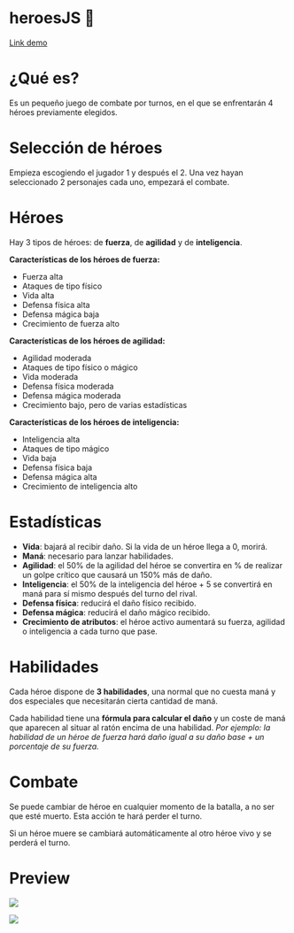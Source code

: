 # heroesJS 🚀
[Link demo](https://icaruk.github.io/heroesJS/)



# ¿Qué es?
Es un pequeño juego de combate por turnos, en el que se enfrentarán 4 héroes previamente elegidos.



# Selección de héroes
Empieza escogiendo el jugador 1 y después el 2.
Una vez hayan seleccionado 2 personajes cada uno, empezará el combate.



# Héroes
Hay 3 tipos de héroes: de **fuerza**, de **agilidad** y de **inteligencia**.

**Características de los héroes de fuerza:**

- Fuerza alta
- Ataques de tipo físico
- Vida alta
- Defensa física alta
- Defensa mágica baja
- Crecimiento de fuerza alto

**Características de los héroes de agilidad:**

- Agilidad moderada
- Ataques de tipo físico o mágico
- Vida moderada
- Defensa física moderada
- Defensa mágica moderada
- Crecimiento bajo, pero de varias estadísticas

**Características de los héroes de inteligencia:**

- Inteligencia alta
- Ataques de tipo mágico
- Vida baja
- Defensa física baja
- Defensa mágica alta
- Crecimiento de inteligencia alto



# Estadísticas
- **Vida**: bajará al recibir daño. Si la vida de un héroe llega a 0, morirá.
- **Maná**: necesario para lanzar habilidades.
- **Agilidad**: el 50% de la agilidad del héroe se convertira en % de realizar un golpe crítico que causará un 150% más de daño.
- **Inteligencia**: el 50% de la inteligencia del héroe + 5 se convertirá en maná para sí mismo después del turno del rival.
- **Defensa física**: reducirá el daño físico recibido.
- **Defensa mágica**: reducirá el daño mágico recibido.
- **Crecimiento de atributos**: el héroe activo aumentará su fuerza, agilidad o inteligencia a cada turno que pase.



# Habilidades

Cada héroe dispone de **3 habilidades**, una normal que no cuesta maná y dos especiales que necesitarán cierta cantidad de maná.

Cada habilidad tiene una **fórmula para calcular el daño** y un coste de maná que aparecen al situar al ratón encima de una habilidad.
*Por ejemplo: la habilidad de un héroe de fuerza hará daño igual a su daño base + un porcentaje de su fuerza.*



# Combate
Se puede cambiar de héroe en cualquier momento de la batalla, a no ser que esté muerto. Esta acción te hará perder el turno.

Si un héroe muere se cambiará automáticamente al otro héroe vivo y se perderá el turno.



# Preview
![](https://i.gyazo.com/204e918d235bf6607a3d356972c68b8f.png)

![](https://i.gyazo.com/eaf0644baff102efb8af7c7ae8854c3d.png)